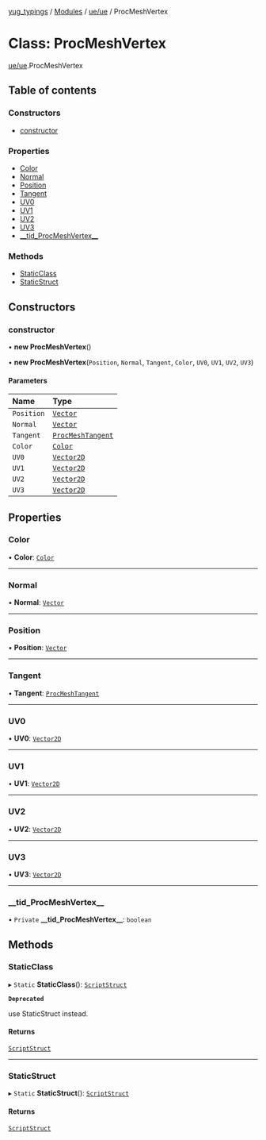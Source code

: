 [yug_typings](../README.md) / [Modules](../modules.md) / [ue/ue](../modules/ue_ue.md) / ProcMeshVertex

# Class: ProcMeshVertex

[ue/ue](../modules/ue_ue.md).ProcMeshVertex

## Table of contents

### Constructors

- [constructor](ue_ue.ProcMeshVertex.md#constructor)

### Properties

- [Color](ue_ue.ProcMeshVertex.md#color)
- [Normal](ue_ue.ProcMeshVertex.md#normal)
- [Position](ue_ue.ProcMeshVertex.md#position)
- [Tangent](ue_ue.ProcMeshVertex.md#tangent)
- [UV0](ue_ue.ProcMeshVertex.md#uv0)
- [UV1](ue_ue.ProcMeshVertex.md#uv1)
- [UV2](ue_ue.ProcMeshVertex.md#uv2)
- [UV3](ue_ue.ProcMeshVertex.md#uv3)
- [\_\_tid\_ProcMeshVertex\_\_](ue_ue.ProcMeshVertex.md#__tid_procmeshvertex__)

### Methods

- [StaticClass](ue_ue.ProcMeshVertex.md#staticclass)
- [StaticStruct](ue_ue.ProcMeshVertex.md#staticstruct)

## Constructors

### constructor

• **new ProcMeshVertex**()

• **new ProcMeshVertex**(`Position`, `Normal`, `Tangent`, `Color`, `UV0`, `UV1`, `UV2`, `UV3`)

#### Parameters

| Name | Type |
| :------ | :------ |
| `Position` | [`Vector`](ue_ue_s.Vector.md) |
| `Normal` | [`Vector`](ue_ue_s.Vector.md) |
| `Tangent` | [`ProcMeshTangent`](ue_ue.ProcMeshTangent.md) |
| `Color` | [`Color`](ue_ue_s.Color.md) |
| `UV0` | [`Vector2D`](ue_ue_s.Vector2D.md) |
| `UV1` | [`Vector2D`](ue_ue_s.Vector2D.md) |
| `UV2` | [`Vector2D`](ue_ue_s.Vector2D.md) |
| `UV3` | [`Vector2D`](ue_ue_s.Vector2D.md) |

## Properties

### Color

• **Color**: [`Color`](ue_ue_s.Color.md)

___

### Normal

• **Normal**: [`Vector`](ue_ue_s.Vector.md)

___

### Position

• **Position**: [`Vector`](ue_ue_s.Vector.md)

___

### Tangent

• **Tangent**: [`ProcMeshTangent`](ue_ue.ProcMeshTangent.md)

___

### UV0

• **UV0**: [`Vector2D`](ue_ue_s.Vector2D.md)

___

### UV1

• **UV1**: [`Vector2D`](ue_ue_s.Vector2D.md)

___

### UV2

• **UV2**: [`Vector2D`](ue_ue_s.Vector2D.md)

___

### UV3

• **UV3**: [`Vector2D`](ue_ue_s.Vector2D.md)

___

### \_\_tid\_ProcMeshVertex\_\_

• `Private` **\_\_tid\_ProcMeshVertex\_\_**: `boolean`

## Methods

### StaticClass

▸ `Static` **StaticClass**(): [`ScriptStruct`](ue_ue.ScriptStruct.md)

**`Deprecated`**

use StaticStruct instead.

#### Returns

[`ScriptStruct`](ue_ue.ScriptStruct.md)

___

### StaticStruct

▸ `Static` **StaticStruct**(): [`ScriptStruct`](ue_ue.ScriptStruct.md)

#### Returns

[`ScriptStruct`](ue_ue.ScriptStruct.md)
